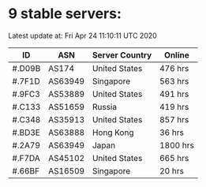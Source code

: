 # 9 stable servers:

Latest update at: Fri Apr 24 11:10:11 UTC 2020

| ID | ASN | Server Country | Online |
| -- | --- | -------------- | ------ |
| #.D09B | AS174 | United States | 476 hrs |
| #.7F1D | AS63949 | Singapore | 563 hrs |
| #.9FC3 | AS53889 | United States | 491 hrs |
| #.C133 | AS51659 | Russia | 419 hrs |
| #.C348 | AS35913 | United States | 857 hrs |
| #.BD3E | AS63888 | Hong Kong | 36 hrs |
| #.2A79 | AS63949 | Japan | 1800 hrs |
| #.F7DA | AS45102 | United States | 665 hrs |
| #.66BF | AS16509 | Singapore | 20 hrs |

